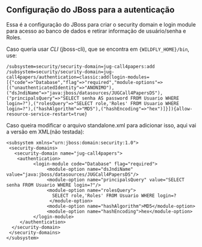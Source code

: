 ## Configuração do JBoss para a autenticação

Essa é a configuração do JBoss para criar o security domain e login module para acesso ao banco de dados e retirar informação de usuário/senha e Roles.

Caso queria usar *CLI* (jboss-cli), que se encontra em `{WILDFLY_HOME}/bin`, use:
```
/subsystem=security/security-domain=jug-call4papers:add
/subsystem=security/security-domain=jug-call4papers/authentication=classic:add(login-modules=[{"code"=>"Database","flag"=>"required","module-options"=>[("unauthenticatedIdentity"=>"ANONIMO"),("dsJndiName"=>"java:jboss/datasources/JUGCall4PapersDS"),("principalsQuery"=>"SELECT senha AS password FROM Usuario WHERE login=?"),("rolesQuery"=>"SELECT role,'Roles' FROM Usuario WHERE login=?"),("hashAlgorithm"=>"MD5"),("hashEncoding"=>"hex")]}]){allow-resource-service-restart=true}
```

Caso queira modificar o arquivo standalone.xml para adicionar isso, aqui vai a versão em XML(não testada):
```
<subsystem xmlns="urn:jboss:domain:security:1.0">
 <security-domains>
   <security-domain name="jug-call4papers">
    <authentication>
          <login-module code="Database" flag="required">
               <module-option name="dsJndiName" value="java:jboss/datasources/JUGCall4PapersDS"/>
               <module-option name="principalsQuery" value="SELECT senha FROM Usuario WHERE login=?"/>
               <module-option name="rolesQuery">
                 SELECT role,'Roles' FROM Usuario WHERE login=?
                </module-option>
               <module-option name="hashAlgorithm">MD5</module-option>
               <module-option name="hashEncoding">hex</module-option>
          </login-module>
     </authentication>
  </security-domain>
 </security-domains>
</subsystem>
```
